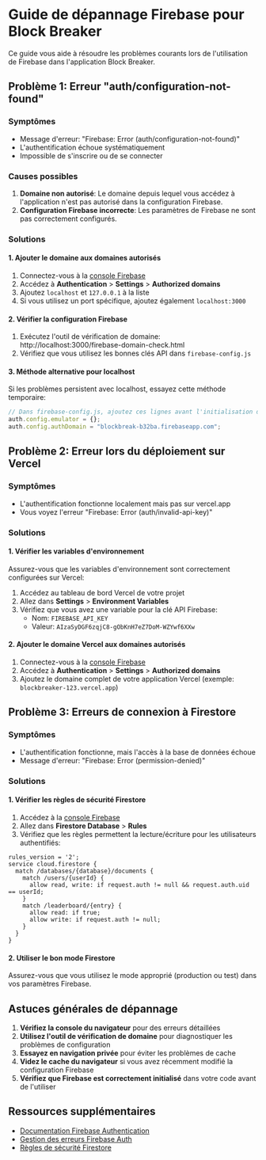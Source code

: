 # Guide de dépannage Firebase pour Block Breaker

Ce guide vous aide à résoudre les problèmes courants lors de l'utilisation de Firebase dans l'application Block Breaker.

## Problème 1: Erreur "auth/configuration-not-found"

### Symptômes
- Message d'erreur: "Firebase: Error (auth/configuration-not-found)"
- L'authentification échoue systématiquement
- Impossible de s'inscrire ou de se connecter

### Causes possibles
1. **Domaine non autorisé**: Le domaine depuis lequel vous accédez à l'application n'est pas autorisé dans la configuration Firebase.
2. **Configuration Firebase incorrecte**: Les paramètres de Firebase ne sont pas correctement configurés.

### Solutions

#### 1. Ajouter le domaine aux domaines autorisés
1. Connectez-vous à la [console Firebase](https://console.firebase.google.com/project/blockbreak-b32ba)
2. Accédez à **Authentication** > **Settings** > **Authorized domains**
3. Ajoutez `localhost` et `127.0.0.1` à la liste
4. Si vous utilisez un port spécifique, ajoutez également `localhost:3000`

#### 2. Vérifier la configuration Firebase
1. Exécutez l'outil de vérification de domaine: http://localhost:3000/firebase-domain-check.html
2. Vérifiez que vous utilisez les bonnes clés API dans `firebase-config.js`

#### 3. Méthode alternative pour localhost
Si les problèmes persistent avec localhost, essayez cette méthode temporaire:
```javascript
// Dans firebase-config.js, ajoutez ces lignes avant l'initialisation de l'authentification
auth.config.emulator = {};
auth.config.authDomain = "blockbreak-b32ba.firebaseapp.com";
```

## Problème 2: Erreur lors du déploiement sur Vercel

### Symptômes
- L'authentification fonctionne localement mais pas sur vercel.app
- Vous voyez l'erreur "Firebase: Error (auth/invalid-api-key)"

### Solutions

#### 1. Vérifier les variables d'environnement
Assurez-vous que les variables d'environnement sont correctement configurées sur Vercel:

1. Accédez au tableau de bord Vercel de votre projet
2. Allez dans **Settings** > **Environment Variables**
3. Vérifiez que vous avez une variable pour la clé API Firebase:
   - Nom: `FIREBASE_API_KEY`
   - Valeur: `AIzaSyDGF6zqjC8-gObKnH7eZ7DoM-WZYwf6XXw`

#### 2. Ajouter le domaine Vercel aux domaines autorisés
1. Connectez-vous à la [console Firebase](https://console.firebase.google.com/project/blockbreak-b32ba)
2. Accédez à **Authentication** > **Settings** > **Authorized domains**
3. Ajoutez le domaine complet de votre application Vercel (exemple: `blockbreaker-123.vercel.app`)

## Problème 3: Erreurs de connexion à Firestore

### Symptômes
- L'authentification fonctionne, mais l'accès à la base de données échoue
- Message d'erreur: "Firebase: Error (permission-denied)"

### Solutions

#### 1. Vérifier les règles de sécurité Firestore
1. Accédez à la [console Firebase](https://console.firebase.google.com/project/blockbreak-b32ba)
2. Allez dans **Firestore Database** > **Rules**
3. Vérifiez que les règles permettent la lecture/écriture pour les utilisateurs authentifiés:

```
rules_version = '2';
service cloud.firestore {
  match /databases/{database}/documents {
    match /users/{userId} {
      allow read, write: if request.auth != null && request.auth.uid == userId;
    }
    match /leaderboard/{entry} {
      allow read: if true;
      allow write: if request.auth != null;
    }
  }
}
```

#### 2. Utiliser le bon mode Firestore

Assurez-vous que vous utilisez le mode approprié (production ou test) dans vos paramètres Firebase.

## Astuces générales de dépannage

1. **Vérifiez la console du navigateur** pour des erreurs détaillées
2. **Utilisez l'outil de vérification de domaine** pour diagnostiquer les problèmes de configuration
3. **Essayez en navigation privée** pour éviter les problèmes de cache
4. **Videz le cache du navigateur** si vous avez récemment modifié la configuration Firebase
5. **Vérifiez que Firebase est correctement initialisé** dans votre code avant de l'utiliser

## Ressources supplémentaires

- [Documentation Firebase Authentication](https://firebase.google.com/docs/auth)
- [Gestion des erreurs Firebase Auth](https://firebase.google.com/docs/auth/web/errors)
- [Règles de sécurité Firestore](https://firebase.google.com/docs/firestore/security/get-started)
